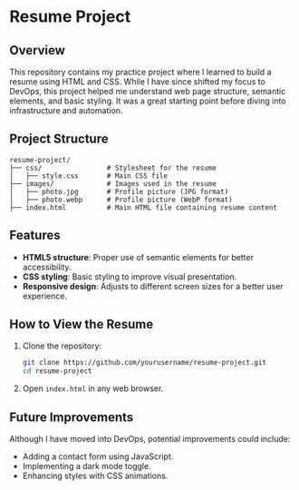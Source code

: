 # Resume Project

## Overview
This repository contains my practice project where I learned to build a resume using HTML and CSS. While I have since shifted my focus to DevOps, this project helped me understand web page structure, semantic elements, and basic styling. It was a great starting point before diving into infrastructure and automation.

## Project Structure
```
resume-project/
├── css/                # Stylesheet for the resume
│   ├── style.css       # Main CSS file
├── images/             # Images used in the resume
│   ├── photo.jpg       # Profile picture (JPG format)
│   ├── photo.webp      # Profile picture (WebP format)
├── index.html          # Main HTML file containing resume content
```

## Features
- **HTML5 structure**: Proper use of semantic elements for better accessibility.
- **CSS styling**: Basic styling to improve visual presentation.
- **Responsive design**: Adjusts to different screen sizes for a better user experience.

## How to View the Resume
1. Clone the repository:
   ```sh
   git clone https://github.com/yourusername/resume-project.git
   cd resume-project
   ```
2. Open `index.html` in any web browser.

## Future Improvements
Although I have moved into DevOps, potential improvements could include:
- Adding a contact form using JavaScript.
- Implementing a dark mode toggle.
- Enhancing styles with CSS animations.

